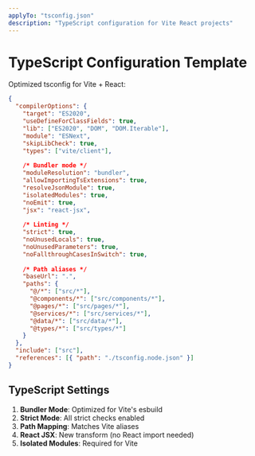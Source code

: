 ```yaml
---
applyTo: "tsconfig.json"
description: "TypeScript configuration for Vite React projects"
---
```


# TypeScript Configuration Template

Optimized tsconfig for Vite + React:

```json
{
  "compilerOptions": {
    "target": "ES2020",
    "useDefineForClassFields": true,
    "lib": ["ES2020", "DOM", "DOM.Iterable"],
    "module": "ESNext",
    "skipLibCheck": true,
    "types": ["vite/client"],
    
    /* Bundler mode */
    "moduleResolution": "bundler",
    "allowImportingTsExtensions": true,
    "resolveJsonModule": true,
    "isolatedModules": true,
    "noEmit": true,
    "jsx": "react-jsx",
    
    /* Linting */
    "strict": true,
    "noUnusedLocals": true,
    "noUnusedParameters": true,
    "noFallthroughCasesInSwitch": true,
    
    /* Path aliases */
    "baseUrl": ".",
    "paths": {
      "@/*": ["src/*"],
      "@components/*": ["src/components/*"],
      "@pages/*": ["src/pages/*"],
      "@services/*": ["src/services/*"],
      "@data/*": ["src/data/*"],
      "@types/*": ["src/types/*"]
    }
  },
  "include": ["src"],
  "references": [{ "path": "./tsconfig.node.json" }]
}
```

## TypeScript Settings

1. **Bundler Mode**: Optimized for Vite's esbuild
2. **Strict Mode**: All strict checks enabled
3. **Path Mapping**: Matches Vite aliases
4. **React JSX**: New transform (no React import needed)
5. **Isolated Modules**: Required for Vite